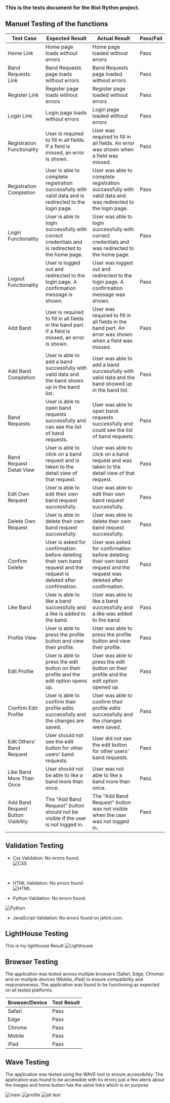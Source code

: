 ### This is the tests document for the Riot Rythm project.

## Manuel Testing of the functions

| Test Case        | Expected Result  | Actual Result | Pass/Fail |
|------------------|------------------|---------------|-----------|
| Home Link        | Home page loads without errors | Home page loaded without errors | Pass |
| Band Requests Link | Band Requests page loads without errors | Band Requests page loaded without errors | Pass |
| Register Link | Register page loads without errors | Register page loaded without errors | Pass |
| Login Link | Login page loads without errors | Login page loaded without errors | Pass |
| Registration Functionality | User is required to fill in all fields. If a field is missed, an error is shown. | User was required to fill in all fields. An error was shown when a field was missed. | Pass |
| Registration Completion | User is able to complete registration successfully with valid data and is redirected to the login page. | User was able to complete registration successfully with valid data and was redirected to the login page. | Pass |
| Login Functionality | User is able to login successfully with correct credentials and is redirected to the home page. | User was able to login successfully with correct credentials and was redirected to the home page. | Pass |
| Logout Functionality | User is logged out and redirected to the login page. A confirmation message is shown. | User was logged out and redirected to the login page. A confirmation message was shown. | Pass |
| Add Band | User is required to fill in all fields in the band part. If a field is missed, an error is shown. | User was required to fill in all fields in the band part. An error was shown when a field was missed. | Pass |
| Add Band Completion | User is able to add a band successfully with valid data and the band shows up in the band list. | User was able to add a band successfully with valid data and the band showed up in the band list. | Pass |
| Band Requests | User is able to open band requests successfully and can see the list of band requests. | User was able to open band requests successfully and could see the list of band requests. | Pass |
| Band Request Detail View | User is able to click on a band request and is taken to the detail view of that request. | User was able to click on a band request and was taken to the detail view of that request. | Pass |
| Edit Own Request | User is able to edit their own band request successfully. | User was able to edit their own band request successfully. | Pass |
| Delete Own Request | User is able to delete their own band request successfully. | User was able to delete their own band request successfully. | Pass |
| Confirm Delete | User is asked for confirmation before deleting their own band request and the request is deleted after confirmation. | User was asked for confirmation before deleting their own band request and the request was deleted after confirmation. | Pass |
| Like Band | User is able to like a band successfully and a like is added to the band. | User was able to like a band successfully and a like was added to the band. | Pass |
| Profile View | User is able to press the profile button and view their profile. | User was able to press the profile button and view their profile. | Pass |
| Edit Profile | User is able to press the edit button on their profile and the edit option opens up. | User was able to press the edit button on their profile and the edit option opened up. | Pass |
| Confirm Edit Profile | User is able to confirm their profile edits successfully and the changes are saved. | User was able to confirm their profile edits successfully and the changes were saved. | Pass |
| Edit Others' Band Request | User should not see the edit button for other users' band requests. | User did not see the edit button for other users' band requests. | Pass |
| Like Band More Than Once | User should not be able to like a band more than once. | User was not able to like a band more than once. | Pass |
| Add Band Request Button Visibility | The "Add Band Request" button should not be visible if the user is not logged in. | The "Add Band Request" button was not visible when the user was not logged in. | Pass |

## Validation Testing

- Css Validation: No errors found. <br>
![CSS](documents/cssvalid.png)
<br>

- HTML Validation: No errors found <br>
![HTML](documents/htmlprofile-cleaned.png) <br>


- Python Validation: No errors found. <br>

![Python](documents/python-valid.png) <br>


- JavaScript Validation: No errors found on jshint.com. <br>

## LightHouse Testing

This is my lighthouse Result
![Lighthouse](documents/lighthouse.png)

## Browser Testing

The application was tested across multiple browsers (Safari, Edge, Chrome) and on multiple devices (Mobile, iPad) to ensure compatibility and responsiveness. The application was found to be functioning as expected on all tested platforms.

| Browser/Device | Test Result |
|----------------|-------------|
| Safari         | Pass        |
| Edge           | Pass        |
| Chrome         | Pass        |
| Mobile         | Pass        |
| iPad           | Pass        |


## Wave Testing

The application was tested using the WAVE tool to ensure accessibility. The application was found to be accessible with no errors just a few alerts about the images and home button has the same links which is on purpose

![main](documents/main.png)
![profile](documents/profile.png)
![alt text](documents/requests.png)